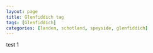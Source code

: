 ```yaml
---
layout: page
title: Glenfiddich tag
tags: [Glenfiddich]
categories: [landen, schotland, speyside, glenfiddich]
---
```


test 1